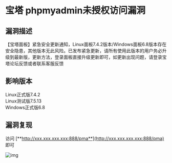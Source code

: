 # 宝塔 phpmyadmin未授权访问漏洞

## 漏洞描述

【宝塔面板】紧急安全更新通知，Linux面板7.4.2版本/Windows面板6.8版本存在安全隐患，其他版本无此风险。已发布紧急更新，请所有使用此版本的用户务必升级到最新版，更新方法，登录面板直接升级更新即可，如更新出现问题，请登录宝塔论坛反馈或者联系客服反馈

## 影响版本

<a-checkbox checked>Linux正式版7.4.2</a-checkbox></br>
<a-checkbox checked>Linux测试版7.5.13</a-checkbox></br>
<a-checkbox checked>Windows正式版6.8</a-checkbox></br>

## 漏洞复现

访问 [**http://xxx.xxx.xxx.xxx:888/pma**](http://xxx.xxx.xxx.xxx:888/pma) 即可

![img](../../../.vuepress/public/img/1627195785892-e09cd9d7-ec55-40b9-bd67-31a60daea697.png)